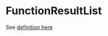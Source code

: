 # FunctionResultList

See
[definition here](https://github.com/kptdev/kpt/blob/next/pkg/api/fnresult/v1/types.go#L50)
